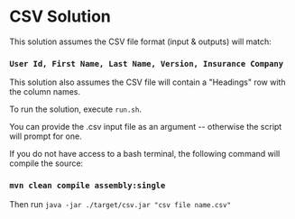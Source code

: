 # CSV Solution

This solution assumes the CSV file format (input & outputs) will match:

### `User Id, First Name, Last Name, Version, Insurance Company`

This solution also assumes the CSV file will contain a "Headings" row with the column names.

To run the solution, execute `run.sh`. 

You can provide the .csv input file as an argument -- otherwise the script will prompt for one.

If you do not have access to a bash terminal, the following command will compile the source:

### `mvn clean compile assembly:single`

Then run `java -jar ./target/csv.jar "csv file name.csv"`